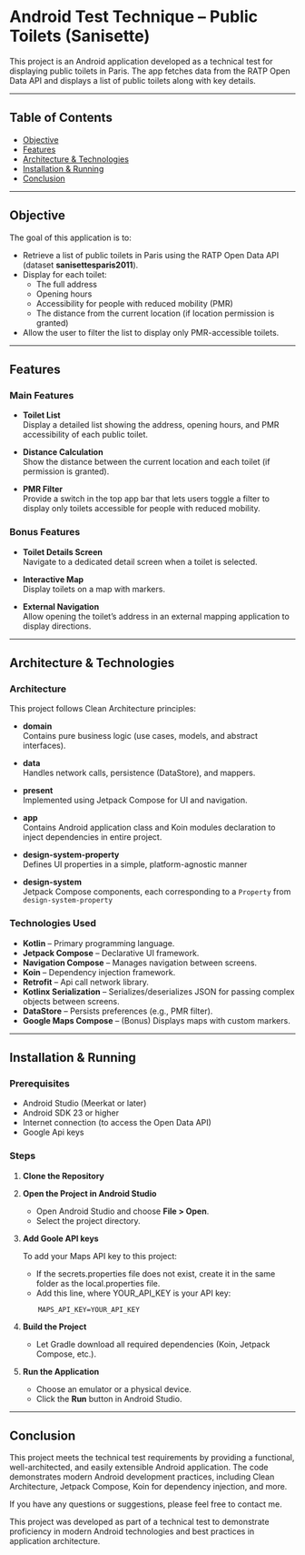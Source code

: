 # Android Test Technique – Public Toilets (Sanisette)

This project is an Android application developed as a technical test for displaying public toilets in Paris. The app fetches data from the RATP Open Data API and displays a list of public toilets along with key details.

---

## Table of Contents

- [Objective](#objective)
- [Features](#features)
- [Architecture & Technologies](#architecture--technologies)
- [Installation & Running](#installation--running)
- [Conclusion](#conclusion)

---

## Objective

The goal of this application is to:

- Retrieve a list of public toilets in Paris using the RATP Open Data API (dataset **sanisettesparis2011**).
- Display for each toilet:
    - The full address
    - Opening hours
    - Accessibility for people with reduced mobility (PMR)
    - The distance from the current location (if location permission is granted)
- Allow the user to filter the list to display only PMR-accessible toilets.

---

## Features

### Main Features

- **Toilet List**  
  Display a detailed list showing the address, opening hours, and PMR accessibility of each public toilet.

- **Distance Calculation**  
  Show the distance between the current location and each toilet (if permission is granted).

- **PMR Filter**  
  Provide a switch in the top app bar that lets users toggle a filter to display only toilets accessible for people with reduced mobility.

### Bonus Features

- **Toilet Details Screen**  
  Navigate to a dedicated detail screen when a toilet is selected.

- **Interactive Map**  
  Display toilets on a map with markers.

- **External Navigation**  
  Allow opening the toilet’s address in an external mapping application to display directions.

---

## Architecture & Technologies

### Architecture

This project follows Clean Architecture principles:

- **domain**  
  Contains pure business logic (use cases, models, and abstract interfaces).

- **data**  
  Handles network calls, persistence (DataStore), and mappers.

- **present**  
  Implemented using Jetpack Compose for UI and navigation.

- **app**  
  Contains Android application class and Koin modules declaration to inject dependencies in entire project.

- **design-system-property**  
  Defines UI properties in a simple, platform-agnostic manner

- **design-system**  
  Jetpack Compose components, each corresponding to a `Property` from `design-system-property`


### Technologies Used

- **Kotlin** – Primary programming language.
- **Jetpack Compose** – Declarative UI framework.
- **Navigation Compose** – Manages navigation between screens.
- **Koin** – Dependency injection framework.
- **Retrofit** – Api call network library.
- **Kotlinx Serialization** – Serializes/deserializes JSON for passing complex objects between screens.
- **DataStore** – Persists preferences (e.g., PMR filter).
- **Google Maps Compose** – (Bonus) Displays maps with custom markers.

---

## Installation & Running

### Prerequisites

- Android Studio (Meerkat or later)
- Android SDK 23 or higher
- Internet connection (to access the Open Data API)
- Google Api keys

### Steps

1. **Clone the Repository**

2. **Open the Project in Android Studio**

    - Open Android Studio and choose **File > Open**.
    - Select the project directory.

3. **Add Goole API keys**

    To add your Maps API key to this project:
    - If the secrets.properties file does not exist, create it in the same folder as the local.properties file.
    - Add this line, where YOUR_API_KEY is your API key:

```      
       MAPS_API_KEY=YOUR_API_KEY
`````

4. **Build the Project**

    - Let Gradle download all required dependencies (Koin, Jetpack Compose, etc.).

5. **Run the Application**

    - Choose an emulator or a physical device.
    - Click the **Run** button in Android Studio.

---

## Conclusion

This project meets the technical test requirements by providing a functional, well-architected, and easily extensible Android application. The code demonstrates modern Android development practices, including Clean Architecture, Jetpack Compose, Koin for dependency injection, and more.

If you have any questions or suggestions, please feel free to contact me.

This project was developed as part of a technical test to demonstrate proficiency in modern Android technologies and best practices in application architecture.
